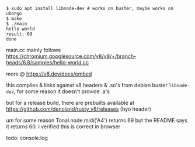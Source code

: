 ```
$ sudo apt install libnode-dev # works on buster, maybe works on ubongo
$ make
$ ./main
hello world
result: 69
done
```

main.cc mainly follows https://chromium.googlesource.com/v8/v8/+/branch-heads/6.8/samples/hello-world.cc

more @ https://v8.dev/docs/embed

this compiles & links against v8 headers & .so's from debian buster `libnode-dev`, for some reason it doesn't provide .a's 

but for a release build, there are prebuilts available at https://github.com/denoland/rusty_v8/releases (byo header)

um for some reason Tonal.node.midi('A4') returns 69 but the README says it returns 60. i verified this is correct in browser

todo: console.log
